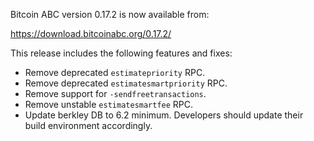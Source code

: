 Bitcoin ABC version 0.17.2 is now available from:

  <https://download.bitcoinabc.org/0.17.2/>

This release includes the following features and fixes:
 - Remove deprecated `estimatepriority` RPC.
 - Remove deprecated `estimatesmartpriority` RPC.
 - Remove support for `-sendfreetransactions`.
 - Remove unstable `estimatesmartfee` RPC.
 - Update berkley DB to 6.2 minimum. Developers should update their build environment accordingly.
